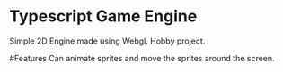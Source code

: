 # Typescript Game Engine

Simple 2D Engine made using Webgl. Hobby project.

#Features
Can animate sprites and move the sprites around the screen.  
